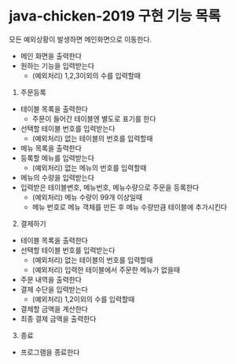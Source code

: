 # java-chicken-2019 구현 기능 목록

모든 예외상황이 발생하면 메인화면으로 이동한다.

- 메인 화면을 출력한다
- 원하는 기능을 입력받는다
  - (예외처리) 1,2,3이외의 수를 입력할때

1. 주문등록
 - 테이블 목록을 출력한다
   - 주문이 들어간 테이블엔 별도로 표기를 한다
 - 선택할 테이블 번호를 입력받는다
   - (예외처리) 없는 테이블의 번호를 입력할때
 - 메뉴 목록을 출력한다
 - 등록할 메뉴를 입력받는다
   - (예외처리) 없는 메뉴의 번호를 입력할때
 - 메뉴의 수량을 입력받는다
 - 입력받은 테이블번호, 메뉴번호, 메뉴수량으로 주문을 등록한다
   - (예외처리) 메뉴 수량이 99개 이상일때
   - 메뉴 번호로 메뉴 객체를 만든 후 메뉴 수량만큼 테이블에 추가시킨다
   
2. 결제하기
 - 테이블 목록을 출력한다
 - 선택할 테이블 번호를 입력받는다
   - (예외처리) 없는 테이블의 번호를 입력할때
   - (예외처리) 입력한 테이블에서 주문한 메뉴가 없을때
 - 주문 내역을 출력한다
 - 결제 수단을 입력받는다
   - (예외처리) 1,2이외의 수를 입력할때
 - 결제할 금액을 계산한다
 - 최종 결제 금액을 출력한다
 
3. 종료
 - 프로그램을 종료한다 